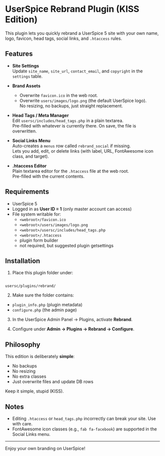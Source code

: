 
# UserSpice Rebrand Plugin (KISS Edition)

This plugin lets you quickly rebrand a UserSpice 5 site with your own name, logo, favicon, head tags, social links, and `.htaccess` rules.

## Features

- **Site Settings**  
  Update `site_name`, `site_url`, `contact_email`, and `copyright` in the `settings` table.

- **Brand Assets**  
  - Overwrite `favicon.ico` in the web root.  
  - Overwrite `users/images/logo.png` (the default UserSpice logo).  
  No resizing, no backups, just straight replacement.

- **Head Tags / Meta Manager**  
  Edit `usersc/includes/head_tags.php` in a plain textarea.  
  Pre-filled with whatever is currently there. On save, the file is overwritten.

- **Social Links Menu**  
  Auto-creates a `menus` row called `rebrand_social` if missing.  
  Lets you add, edit, or delete links (with label, URL, FontAwesome icon class, and target).

- **.htaccess Editor**  
  Plain textarea editor for the `.htaccess` file at the web root.  
  Pre-filled with the current contents.

## Requirements

- UserSpice 5
- Logged in as **User ID = 1** (only master account can access)
- File system writable for:
  - `<webroot>/favicon.ico`
  - `<webroot>/users/images/logo.png`
  - `<webroot>/usersc/includes/head_tags.php`
  - `<webroot>/.htaccess`
  - plugin form builder
  - not required, but suggested plugin getsettings

## Installation

1. Place this plugin folder under:
```

usersc/plugins/rebrand/

```
2. Make sure the folder contains:
- `plugin_info.php` (plugin metadata)
- `configure.php` (the admin page)

3. In the UserSpice Admin Panel → Plugins, activate **Rebrand**.

4. Configure under **Admin → Plugins → Rebrand → Configure**.

## Philosophy

This edition is deliberately **simple**:

- No backups
- No resizing
- No extra classes
- Just overwrite files and update DB rows

Keep it simple, stupid (KISS).

## Notes

- Editing `.htaccess` or `head_tags.php` incorrectly can break your site. Use with care.
- FontAwesome icon classes (e.g., `fab fa-facebook`) are supported in the Social Links menu.

---

Enjoy your own branding on UserSpice!
```
